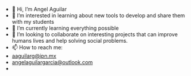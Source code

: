 - 👋 Hi, I’m Angel Aguilar
- 👀 I’m interested in learning about new tools to develop and share them with my students
- 🌱 I’m currently learning everything possible
- 💞️ I’m looking to collaborate on interesting projects that can improve humans lives and help solving social problems.
- 📫 How to reach me:  
-   aaguilarg@ipn.mx
-    angelaguilargarcia@outlook.com
- 

<!---
Ajuate/Ajuate is a ✨ special ✨ repository because its `README.md` (this file) appears on your GitHub profile.
You can click the Preview link to take a look at your changes.
--->

